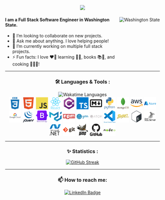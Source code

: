 <div id="header" align="center">  

  <img src="https://github.com/BrendalisSanchez/BrendalisSanchez/blob/ef87d6dd46c1751119a6ffdc99e8f8a73bf5c48c/assets/2%5B1%5D.png" margin-top=0 margin-bottom="0" margin-left="0" margin-right="0"/>
</div>

<div>
<img align="right" src="https://www.licenseplates.tv/images/washevr.gif" alt="Washington State" height="125" />
  <h4>I am a Full Stack Software Engineer in Washington State.</h4>
    
  <ul>    
    <li>👯 I’m looking to collaborate on new projects. </li>
    <li>💬 Ask me about anything. I love helping people! </li>
    <li>🔭 I’m currently working on multiple full stack projects. </li>
    <li>⚡ Fun facts: I love ❤️‍🔥 learning 🧠💡, books 📚📖, and cooking 👩‍🍳🥗!</li>
  </ul>
</div>
  
<hr />

<h3 align="center">🛠️ Languages & Tools :</h3>

<div align="center">
<img src="https://wakatime.com/share/@Brendalis/7cabb361-213e-4ec1-a4a9-b647ba810026.svg" alt="Wakatime Languages" height="500" />
</div>

<div align="center">

  <img src="https://github.com/devicons/devicon/blob/master/icons/css3/css3-plain-wordmark.svg"  title="CSS3" alt="CSS" width="40" height="40"/>
  <img src="https://github.com/devicons/devicon/blob/master/icons/html5/html5-original.svg" title="HTML5" alt="HTML" width="40" height="40"/>
  <img src="https://github.com/devicons/devicon/blob/master/icons/javascript/javascript-original.svg" title="JavaScript" alt="JavaScript" width="40" height="40"/> 
  <img src="https://github.com/devicons/devicon/blob/master/icons/react/react-original-wordmark.svg" title="React" alt="React" width="40" height="40"/>  
  <img src="https://github.com/devicons/devicon/blob/master/icons/csharp/csharp-original.svg" title="csharp" alt="csharp" width="40" height="40"/>  
  <img src="https://github.com/devicons/devicon/blob/master/icons/typescript/typescript-original.svg" title="Typescript" alt="Typescript" width="40" height="40"/>
  <img src="https://github.com/devicons/devicon/blob/master/icons/markdown/markdown-original.svg" title="markdown" alt="markdown" width="40" height="40"/>
  <img src="https://github.com/devicons/devicon/blob/master/icons/python/python-original-wordmark.svg" title="python" alt="python" width="40" height="40"/>
    <img src="https://github.com/devicons/devicon/blob/master/icons/mongodb/mongodb-original-wordmark.svg" title="mongo db" alt="mongo db" width="40" height="40"/>
  <img src="https://github.com/devicons/devicon/blob/master/icons/amazonwebservices/amazonwebservices-original-wordmark.svg" title="amazonwebservices" alt="amazonwebservices" width="40" height="40"/>
  <img src="https://github.com/devicons/devicon/blob/master/icons/azure/azure-original-wordmark.svg" title="azure" alt="azure" width="40" height="40"/>
    <img src="https://github.com/devicons/devicon/blob/master/icons/googlecloud/googlecloud-original-wordmark.svg" title="google cloud" alt="google cloud" width="40" height="40"/>
    <img src="https://github.com/devicons/devicon/blob/master/icons/jquery/jquery-original-wordmark.svg" title="jquery" alt="jquery" width="40" height="40"/>
    <img src="https://github.com/devicons/devicon/blob/master/icons/bootstrap/bootstrap-original-wordmark.svg" title="bootstrap" alt="bootstrap" width="40" height="40"/>
    <img src="https://github.com/devicons/devicon/blob/master/icons/materialui/materialui-original.svg" title="Material UI" alt="Material UI" width="40" height="40"/> 
  <img src="https://github.com/devicons/devicon/blob/master/icons/npm/npm-original-wordmark.svg" title="npm" alt="npm" width="40" height="40"/>  
  <img src="https://github.com/devicons/devicon/blob/master/icons/yarn/yarn-original-wordmark.svg" title="yarn" alt="yarn" width="40" height="40"/>
  <img src="https://github.com/devicons/devicon/blob/master/icons/atom/atom-original-wordmark.svg" title="atom" alt="atom" width="40" height="40"/>
  <img src="https://github.com/devicons/devicon/blob/master/icons/vscode/vscode-original-wordmark.svg" title="vscode" alt="vscode" width="40" height="40"/>
  <img src="https://github.com/devicons/devicon/blob/master/icons/babel/babel-original.svg" title="babel" alt="babel" width="40" height="40"/>
  <img src="https://github.com/devicons/devicon/blob/master/icons/bash/bash-original.svg" title="bash" alt="bash" width="40" height="40"/>  
  <img src="https://github.com/devicons/devicon/blob/master/icons/microsoftsqlserver/microsoftsqlserver-plain-wordmark.svg" title="microsoft sql server" alt="microsoft sql server" width="40" height="40"/>
  <img src="https://github.com/devicons/devicon/blob/master/icons/dot-net/dot-net-original-wordmark.svg" title="dot-net" alt="dot-net" width="40" height="40"/>
  <img src="https://github.com/devicons/devicon/blob/master/icons/git/git-original-wordmark.svg" title="Git" alt="Git" width="40" height="40"/>    
  <img src="https://github.com/devicons/devicon/blob/master/icons/gimp/gimp-original-wordmark.svg" title="gimp" alt="gimp" width="40" height="40"/>
  <img src="https://github.com/devicons/devicon/blob/master/icons/github/github-original-wordmark.svg" title="github" alt="github" width="40" height="40"/>
  <img src="https://github.com/devicons/devicon/blob/master/icons/nodejs/nodejs-original-wordmark.svg" title="NodeJS" alt="NodeJS" width="40" height="40"/>  
</code>
</div>



<hr />

<h3 id="statistics" align="center">✨ Statistics :</h3>
<p align="center"><a href="https://git.io/streak-stats"><img src="http://github-readme-streak-stats.herokuapp.com?user=brendalissanchez&amp;theme=transparent" alt="GitHub Streak" /></a></p>

<hr />

<h3 id="howtoreachme" align="center">📫 How to reach me:</h3>

<div id="badges" align="center">
  <a href="https://www.linkedin.com/in/-brendalis-sanchez/">
  <img src="https://img.shields.io/badge/LinkedIn-blue?style=for-the-badge&logo=linkedin&logoColor=white" alt="LinkedIn Badge"/>
  </a>
</div>
